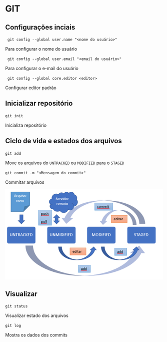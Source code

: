 # GIT

## Configurações inciais
 
 `` git config --global user.name "<nome do usuário>"``

 Para configurar o nome do usuário

`` git config --global user.email "<email do usuário>"``

Para configurar o e-mail do usuário

`` git config --global core.editor <editor>``

Configurar editor padrão

## Inicializar repositório

`` git init ``

Inicializa repositório

## Ciclo de vida e estados dos arquivos

`` git add ``

Move os arquivos do `UNTRACKED` ou `MODIFIED` para o `STAGED`

`` git commit -m "<Mensagem do commit>" ``

Commitar arquivos

![Imagen 01](./img01.png)

## Visualizar

`` git status ``

Visualizar estado dos arquivos

`` git log ``

Mostra os dados dos commits